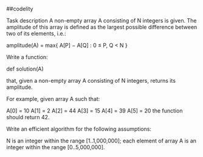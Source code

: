 ##codelity

Task description
A non-empty array A consisting of N integers is given. The amplitude of this array is defined as the largest possible difference between two of its elements, i.e.:

amplitude(A) = max{ A[P] − A[Q] : 0 ≤ P, Q < N }

Write a function:

def solution(A)

that, given a non-empty array A consisting of N integers, returns its amplitude.

For example, given array A such that:

A[0] = 10
A[1] = 2
A[2] = 44
A[3] = 15
A[4] = 39
A[5] = 20
the function should return 42.

Write an efficient algorithm for the following assumptions:

N is an integer within the range [1..1,000,000];
each element of array A is an integer within the range [0..5,000,000].
